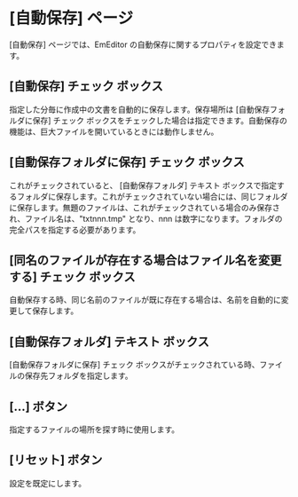 # \[自動保存\] ページ

\[自動保存\] ページでは、EmEditor の自動保存に関するプロパティを設定できます。

## \[自動保存\] チェック ボックス

指定した分毎に作成中の文書を自動的に保存します。保存場所は \[自動保存フォルダに保存\]
チェック ボックスをチェックした場合は指定できます。自動保存の機能は、巨大ファイルを開いているときには動作しません。

## \[自動保存フォルダに保存\] チェック ボックス

これがチェックされていると、 \[自動保存フォルダ\] テキスト ボックスで指定するフォルダに保存します。これがチェックされていない場合には、同じフォルダに保存します。無題のファイルは、これがチェックされている場合のみ保存され、ファイル名は、"txtnnn.tmp"
となり、nnn は数字になります。フォルダの完全パスを指定する必要があります。

## \[同名のファイルが存在する場合はファイル名を変更する\] チェック ボックス

自動保存する時、同じ名前のファイルが既に存在する場合は、名前を自動的に変更して保存します。

## \[自動保存フォルダ\] テキスト ボックス

\[自動保存フォルダに保存\] チェック ボックスがチェックされている時、ファイルの保存先フォルダを指定します。

## \[...\] ボタン

指定するファイルの場所を探す時に使用します。

## \[リセット\] ボタン

設定を既定にします。

